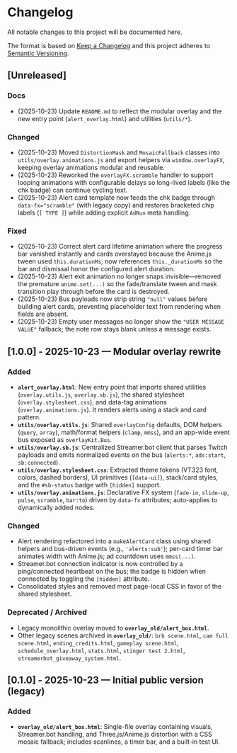 # Changelog
All notable changes to this project will be documented here.

The format is based on [Keep a Changelog](https://keepachangelog.com/en/1.1.0/)
and this project adheres to [Semantic Versioning](https://semver.org/spec/v2.0.0.html).

## [Unreleased]
### Docs
- (2025-10-23) Update `README.md` to reflect the modular overlay and the new entry point (`alert_overlay.html`) and utilities (`utils/*`).
### Changed
- (2025-10-23) Moved `DistortionMask` and `MosaicFallback` classes into `utils/overlay.animations.js` and export helpers via `window.overlayFX`, keeping overlay animations modular and reusable.
- (2025-10-23) Reworked the `overlayFX.scramble` handler to support looping animations with configurable delays so long-lived labels (like the chk badge) can continue cycling text.
- (2025-10-23) Alert card template now feeds the chk badge through `data-fx="scramble"` (with legacy copy) and restores bracketed chip labels (`[ TYPE ]`) while adding explicit `AdRun` meta handling.
### Fixed
- (2025-10-23) Correct alert card lifetime animation where the progress bar vanished instantly and cards overstayed because the Anime.js tween used `this.durationMs`; now references `this._durationMs` so the bar and dismissal honor the configured alert duration.
- (2025-10-23) Alert exit animation no longer snaps invisible—removed the premature `anime.set(...)` so the fade/translate tween and mask transition play through before the card is destroyed.
- (2025-10-23) Bus payloads now strip string `"null"` values before building alert cards, preventing placeholder text from rendering when fields are absent.
- (2025-10-23) Empty user messages no longer show the `"USER MESSAGE VALUE"` fallback; the note row stays blank unless a message exists.

## [1.0.0] - 2025-10-23 — Modular overlay rewrite
### Added
- **`alert_overlay.html`**: New entry point that imports shared utilities (`overlay.utils.js`, `overlay.sb.js`), the shared stylesheet (`overlay.stylesheet.css`), and data-tag animations (`overlay.animations.js`). It renders alerts using a stack and card pattern.
- **`utils/overlay.utils.js`**: Shared `overlayConfig` defaults, DOM helpers (`query`, `array`), math/format helpers (`clamp`, `mmss`), and an app-wide event bus exposed as `overlayKit.Bus`.
- **`utils/overlay.sb.js`**: Centralized Streamer.bot client that parses Twitch payloads and emits normalized events on the bus (`alerts:*`, `ads:start`, `sb:connected`).
- **`utils/overlay.stylesheet.css`**: Extracted theme tokens (VT323 font, colors, dashed borders), UI primitives (`[data-ui]`), stack/card styles, and the `#sb-status` badge with `[hidden]` support.
- **`utils/overlay.animations.js`**: Declarative FX system (`fade-in`, `slide-up`, `pulse`, `scramble`, `bar:to`) driven by `data-fx` attributes; auto-applies to dynamically added nodes.

### Changed
- Alert rendering refactored into a `makeAlertCard` class using shared helpers and bus-driven events (e.g., `'alerts:sub'`); per-card timer bar animates width with Anime.js; ad countdown uses `mmss(...)`.
- Streamer.bot connection indicator is now controlled by a ping/connected heartbeat on the bus; the badge is hidden when connected by toggling the `[hidden]` attribute.
- Consolidated styles and removed most page-local CSS in favor of the shared stylesheet.

### Deprecated / Archived
- Legacy monolithic overlay moved to **`overlay_old/alert_box.html`**.
- Other legacy scenes archived in **`overlay_old/`**: `brb scene.html`, `cam full scene.html`, `ending_credits.html`, `gameplay scene.html`, `schedule_overlay.html`, `stats.html`, `stinger test 2.html`, `streamerbot_giveaway_system.html`.

## [0.1.0] - 2025-10-23 — Initial public version (legacy)
### Added
- **`overlay_old/alert_box.html`**: Single-file overlay containing visuals, Streamer.bot handling, and Three.js/Anime.js distortion with a CSS mosaic fallback; includes scanlines, a timer bar, and a built-in test UI.
